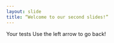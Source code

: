 ```yaml
---
layout: slide
title: “Welcome to our second slides!”
---
```

Your tests
Use the left arrow to go back!
